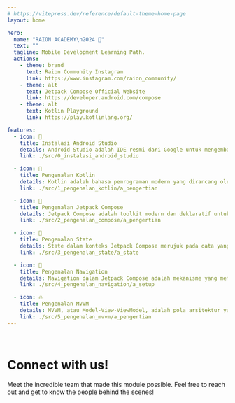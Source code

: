 ```yaml
---
# https://vitepress.dev/reference/default-theme-home-page
layout: home

hero:
  name: "RAION ACADEMY\n2024 🦁"
  text: ""
  tagline: Mobile Development Learning Path.
  actions:
    - theme: brand
      text: Raion Community Instagram
      link: https://www.instagram.com/raion_community/
    - theme: alt
      text: Jetpack Compose Official Website
      link: https://developer.android.com/compose
    - theme: alt
      text: Kotlin Playground
      link: https://play.kotlinlang.org/

features:
  - icon: 📱
    title: Instalasi Android Studio
    details: Android Studio adalah IDE resmi dari Google untuk mengembangkan aplikasi Android.
    link: ./src/0_instalasi_android_studio

  - icon: 💜
    title: Pengenalan Kotlin
    details: Kotlin adalah bahasa pemrograman modern yang dirancang oleh JetBrains dan pertama kali diumumkan pada tahun 2011.
    link: ./src/1_pengenalan_kotlin/a_pengertian

  - icon: 💚
    title: Pengenalan Jetpack Compose
    details: Jetpack Compose adalah toolkit modern dan deklaratif untuk membangun antarmuka pengguna (UI) di aplikasi Android.
    link: ./src/2_pengenalan_compose/a_pengertian

  - icon: 🚩
    title: Pengenalan State
    details: State dalam konteks Jetpack Compose merujuk pada data yang mempengaruhi tampilan antarmuka pengguna (UI) dari komponen tertentu.
    link: ./src/3_pengenalan_state/a_state

  - icon: 📍
    title: Pengenalan Navigation
    details: Navigation dalam Jetpack Compose adalah mekanisme yang memungkinkan pengguna berpindah antara berbagai layar (screens) dalam aplikasi.
    link: ./src/4_pengenalan_navigation/a_setup

  - icon: 🔥
    title: Pengenalan MVVM
    details: MVVM, atau Model-View-ViewModel, adalah pola arsitektur yang dirancang untuk memisahkan logika bisnis dari antarmuka pengguna (UI).
    link: ./src/5_pengenalan_mvvm/a_pengertian
---
```


<!-- <br>

::: tip FINAL PROJECT 🌟
Selamat datang di tahap akhir perjalanan Raion Academy! Di sini, kamu akan menemukan ketentuan dan benefit dari mengerjakan project akhirmu. Pastikan kamu membaca persyaratannya dengan teliti dan jangan lupa mengumpulkan proyekmu tepat waktu, ya!
:::

::: details Ketentuan Final Project 📄

### ShopEase🛍

<br>

##### Deskripsi

Aplikasi belanja yang memudahkan pengguna untuk melihat produk menggunakan **Fake Store API**.

##### Latar Belakang

Alex, seorang mahasiswa yang hobi belanja online, ingin aplikasi yang bisa membantu dia menemukan produk dengan mudah. Aplikasi ini harus menampilkan detail produk dan memiliki navigasi yang user-friendly. Tugas Anda adalah mengembangkan aplikasi **ShopEase** secara bertahap, di mana setiap level akan menambahkan fitur baru.

---

### Milestone

<br>

##### Level 1: Layout Sederhana (5 Point)

- **Kasus** : Alex ingin melihat daftar produk dengan tampilan yang menarik.
- **Tugas** : Buat halaman awal aplikasi yang sederhana dengan nama `HomeScreen`, yang hanya menampilkan nama dan gambar produk tanpa interaksi apapun.
- **Video** : (letakkan link video disini)

##### Level 2: State Management (10 Point)

- **Kasus** : Setelah melihat daftar produk, Alex ingin bisa menambahkan produk ke dalam keranjang belanja.
- **Tugas** : Tambahkan `state management` untuk mengelola jumlah produk yang ditambahkan ke keranjang, sehingga pengalaman belanja jadi lebih interaktif.
- **Video** : (letakkan link video disini)

##### Level 3: Navigasi Antar Layar (15 Point)

- **Kasus** : Alex ingin tahu lebih banyak tentang produk yang menarik perhatiannya.
- **Tugas** : Buat `DetailScreen` produk yang menunjukkan informasi lengkap dan tambahkan navigasi antara `HomeScreen` dan `DetailScreen`.
- **Video** : (letakkan link video disini)

::: -->
<br>

<!-- ## Explore Lebih Lanjut! 📺

<div class="video-container">
  <iframe width="300" height="170" src="https://www.youtube.com/embed/6_wK_Ud8--0" frameborder="0" allowfullscreen></iframe>
  <iframe width="300" height="170" src="https://www.youtube.com/embed/FIEnIBq7Ups" frameborder="0" allowfullscreen></iframe>
  <iframe width="300" height="170" src="https://www.youtube.com/embed/bOd3wO0uFr8" frameborder="0" allowfullscreen></iframe>
  <iframe width="300" height="170" src="https://www.youtube.com/embed/zCIfBbm06QM" frameborder="0" allowfullscreen></iframe>
  <iframe width="300" height="170" src="https://www.youtube.com/embed/ek682t-z2gQ" frameborder="0" allowfullscreen></iframe>
</div>

<style>
  .video-container {
    display: flex;
    overflow-x: auto;
    gap: 16px;
    padding: 16px 0;
  }

  .video-container iframe {
    flex: 0 0 auto;
  }

  .video-container::-webkit-scrollbar {
    display: none;
  }

</style>

<hr> -->

# Connect with us!

Meet the incredible team that made this module possible. Feel free to reach out and get to know the people behind the scenes!

<script setup>
import { VPTeamMembers } from 'vitepress/theme'
import { members } from './models/team-members.ts'
</script>

<VPTeamMembers size="medium" :members="members" />
